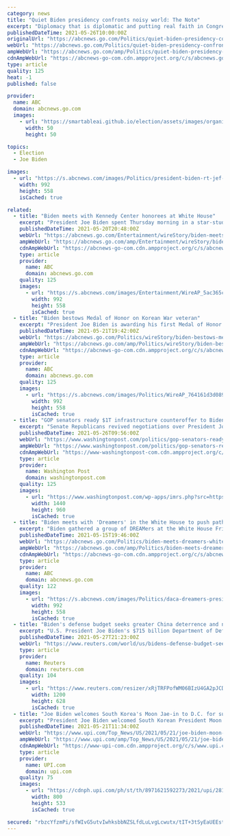 ```yaml
---
category: news
title: "Quiet Biden presidency confronts noisy world: The Note"
excerpt: "Diplomacy that is diplomatic and putting real faith in Congress to work toward solutions are part of what makes normal feel abnormal."
publishedDateTime: 2021-05-26T10:00:00Z
originalUrl: "https://abcnews.go.com/Politics/quiet-biden-presidency-confronts-noisy-world-note/story?id=77897260"
webUrl: "https://abcnews.go.com/Politics/quiet-biden-presidency-confronts-noisy-world-note/story?id=77897260"
ampWebUrl: "https://abcnews.go.com/amp/Politics/quiet-biden-presidency-confronts-noisy-world-note/story?id=77897260"
cdnAmpWebUrl: "https://abcnews-go-com.cdn.ampproject.org/c/s/abcnews.go.com/amp/Politics/quiet-biden-presidency-confronts-noisy-world-note/story?id=77897260"
type: article
quality: 125
heat: -1
published: false

provider:
  name: ABC
  domain: abcnews.go.com
  images:
    - url: "https://smartableai.github.io/election/assets/images/organizations/abcnews.go.com-50x50.jpg"
      width: 50
      height: 50

topics:
  - Election
  - Joe Biden

images:
  - url: "https://s.abcnews.com/images/Politics/president-biden-rt-jef-210525_1621979853417_hpMain_2_16x9_992.jpg"
    width: 992
    height: 558
    isCached: true

related:
  - title: "Biden meets with Kennedy Center honorees at White House"
    excerpt: "President Joe Biden spent Thursday morning in a star-studded meeting with this year’s Kennedy Center honorees. The president met at the White House with the recipients of the lifetime artistic achievement awards: country music legend Garth Brooks,"
    publishedDateTime: 2021-05-20T20:48:00Z
    webUrl: "https://abcnews.go.com/Entertainment/wireStory/biden-meets-kennedy-center-honorees-white-house-77813089"
    ampWebUrl: "https://abcnews.go.com/amp/Entertainment/wireStory/biden-meets-kennedy-center-honorees-white-house-77813089"
    cdnAmpWebUrl: "https://abcnews-go-com.cdn.ampproject.org/c/s/abcnews.go.com/amp/Entertainment/wireStory/biden-meets-kennedy-center-honorees-white-house-77813089"
    type: article
    provider:
      name: ABC
      domain: abcnews.go.com
    quality: 125
    images:
      - url: "https://s.abcnews.com/images/Entertainment/WireAP_5ac365c5e65e44b8992dfc210d726686_16x9_992.jpg"
        width: 992
        height: 558
        isCached: true
  - title: "Biden bestows Medal of Honor on Korean War veteran"
    excerpt: "President Joe Biden is awarding his first Medal of Honor to a 94-year-old retired Army colonel for bravery more than a half-century ago in the Korean War"
    publishedDateTime: 2021-05-21T19:42:00Z
    webUrl: "https://abcnews.go.com/Politics/wireStory/biden-bestows-medal-honor-korean-war-veteran-77832914"
    ampWebUrl: "https://abcnews.go.com/amp/Politics/wireStory/biden-bestows-medal-honor-korean-war-veteran-77832914"
    cdnAmpWebUrl: "https://abcnews-go-com.cdn.ampproject.org/c/s/abcnews.go.com/amp/Politics/wireStory/biden-bestows-medal-honor-korean-war-veteran-77832914"
    type: article
    provider:
      name: ABC
      domain: abcnews.go.com
    quality: 125
    images:
      - url: "https://s.abcnews.com/images/Politics/WireAP_764161d3d08947de917ac7bb3ab3c822_16x9_992.jpg"
        width: 992
        height: 558
        isCached: true
  - title: "GOP senators ready $1T infrastructure counteroffer to Biden"
    excerpt: "Senate Republicans revived negotiations over President Joe Biden’s sweeping investment plan, preparing a $1 trillion infrastructure proposal that would be funded with COVID-19 relief money as a counteroffer to the White House ahead of a Memorial Day deadline toward a bipartisan deal."
    publishedDateTime: 2021-05-26T09:56:00Z
    webUrl: "https://www.washingtonpost.com/politics/gop-senators-ready-1t-infrastructure-counteroffer-to-biden/2021/05/26/0cbbedb0-bdda-11eb-922a-c40c9774bc48_story.html"
    ampWebUrl: "https://www.washingtonpost.com/politics/gop-senators-ready-1t-infrastructure-counteroffer-to-biden/2021/05/26/0cbbedb0-bdda-11eb-922a-c40c9774bc48_story.html?outputType=amp"
    cdnAmpWebUrl: "https://www-washingtonpost-com.cdn.ampproject.org/c/s/www.washingtonpost.com/politics/gop-senators-ready-1t-infrastructure-counteroffer-to-biden/2021/05/26/0cbbedb0-bdda-11eb-922a-c40c9774bc48_story.html?outputType=amp"
    type: article
    provider:
      name: Washington Post
      domain: washingtonpost.com
    quality: 125
    images:
      - url: "https://www.washingtonpost.com/wp-apps/imrs.php?src=https://arc-anglerfish-washpost-prod-washpost.s3.amazonaws.com/public/S3KRBXF6BII6XERKYQGJO5F4JA.jpg&w=1440"
        width: 1440
        height: 960
        isCached: true
  - title: "Biden meets with 'Dreamers' in the White House to push pathway to citizenship"
    excerpt: "Biden gathered a group of DREAMers at the White House Friday for a discussion on the future of the DACA program."
    publishedDateTime: 2021-05-15T19:46:00Z
    webUrl: "https://abcnews.go.com/Politics/biden-meets-dreamers-white-house-push-pathway-citizenship/story?id=77701548"
    ampWebUrl: "https://abcnews.go.com/amp/Politics/biden-meets-dreamers-white-house-push-pathway-citizenship/story?id=77701548"
    cdnAmpWebUrl: "https://abcnews-go-com.cdn.ampproject.org/c/s/abcnews.go.com/amp/Politics/biden-meets-dreamers-white-house-push-pathway-citizenship/story?id=77701548"
    type: article
    provider:
      name: ABC
      domain: abcnews.go.com
    quality: 122
    images:
      - url: "https://s.abcnews.com/images/Politics/daca-dreamers-president-joe-biden-01-gty-llr-210514_1621026754888_hpMain_16x9_992.jpg"
        width: 992
        height: 558
        isCached: true
  - title: "Biden's defense budget seeks greater China deterrence and nuclear funding"
    excerpt: "U.S. President Joe Biden's $715 billion Department of Defense budget will shift funding from old systems to help modernize the nuclear arsenal to deter China, while also developing future warfare capabilities,"
    publishedDateTime: 2021-05-27T21:23:00Z
    webUrl: "https://www.reuters.com/world/us/bidens-defense-budget-seeks-greater-china-deterrence-nuclear-funding-2021-05-27/"
    type: article
    provider:
      name: Reuters
      domain: reuters.com
    quality: 104
    images:
      - url: "https://www.reuters.com/resizer/xRjTRFPofWM06BIzU4GA2pJCD_w=/1200x628/smart/filters:quality(80)/cloudfront-us-east-2.images.arcpublishing.com/reuters/TRFBFWXUMFKQTKKYUVWNYV22SA.jpg"
        width: 1200
        height: 628
        isCached: true
  - title: "Joe Biden welcomes South Korea's Moon Jae-in to D.C. for summit"
    excerpt: "President Joe Biden welcomed South Korean President Moon Jae-in to the White House Friday to discuss several issues of importance between the two longtime allies, including North Korea's nuclear program."
    publishedDateTime: 2021-05-21T11:34:00Z
    webUrl: "https://www.upi.com/Top_News/US/2021/05/21/joe-biden-moon-jae-in-summit-korea/8971621592273/"
    ampWebUrl: "https://www.upi.com/amp/Top_News/US/2021/05/21/joe-biden-moon-jae-in-summit-korea/8971621592273/"
    cdnAmpWebUrl: "https://www-upi-com.cdn.ampproject.org/c/s/www.upi.com/amp/Top_News/US/2021/05/21/joe-biden-moon-jae-in-summit-korea/8971621592273/"
    type: article
    provider:
      name: UPI.com
      domain: upi.com
    quality: 75
    images:
      - url: "https://cdnph.upi.com/ph/st/th/8971621592273/2021/upi/2813353be3fcd632f7f30032bedd183d/v1.5/Joe-Biden-welcomes-South-Koreas-Moon-Jae-in-to-DC-for-summit.jpg?lg=2"
        width: 800
        height: 533
        isCached: true

secured: "rbzcYfzmPi/sfWIvG5utvIwhksbbNZSLfdLuLvgLcwutx/tIT+3tSyEaUEEstS/yByJ+nUtKKoZ6CxUn+5V7i/B1ZxqJnvP+70dX8C4AHtMLUyRWfpyQngHZtErmI3rtICEDUJIvMyLhyM1EIJH9GQ1BxWR9+7jHGri8nqGYBhJlmF3Gs4udNW7hrIsVhBd/Pbzh2eBaNgPET++P+XXncXdvVnMfNmMZO+FnybEA5SW2b41es/STFAuW8ETnWRlrCcmXhbKneRLvTNrhjHR5yLoaJWwB6ddKafQWrQvuyb29Xxr0JJYDcU50JN/nLvbWq0mYhWH2K8zT6gIxndLNZ6jlV4gJVmA3+Yz8mswakbk=;hBsFlm8SFeEvPMc76qzfxA=="
---
```


